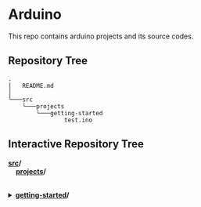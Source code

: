 # Arduino
This repo contains arduino projects and its source codes.
## Repository Tree
    .
    │   README.md
    │
    └───src
        └───projects
            └───getting-started
                    test.ino
## Interactive Repository Tree
**[src](/src)/**  
&nbsp;&nbsp;&nbsp;&nbsp;**[projects](/src/projects)/**    
&nbsp;&nbsp;&nbsp;&nbsp;&nbsp;&nbsp;&nbsp;&nbsp;&nbsp;&nbsp;&nbsp;&nbsp; <details>
                                                                            <summary>**[getting-started](/src/projects/getting-started)/** </summary>
                                                                            **[test.ino](/src/projects/getting-started/test.ino)**
                                                                            </details>  
                                                                            


